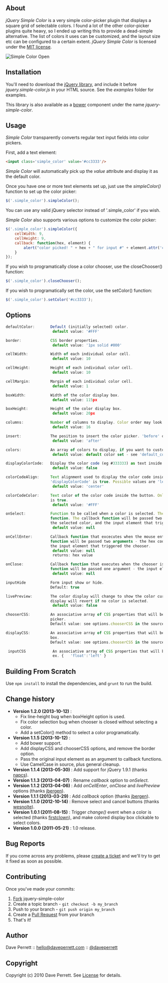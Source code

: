 
About
-----

_jQuery Simple Color_ is a very simple color-picker plugin that displays a square grid of selectable colors. I found a lot of the other color-picker plugins quite heavy, so I ended up writing this to provide a dead-simple alternative. The list of colors it uses can be customized, and the layout size etc can be configured to a certain extent. _jQuery Simple Color_ is licensed under the [MIT license](http://www.opensource.org/licenses/mit-license.php).

![Simple Color Open](http://www.daveperrett.com/images/projects/jquery-simple-color/Simple_Color_Open.png)

Installation
------------

You'll need to download the [jQuery library](http://docs.jquery.com/Downloading_jQuery#Current_Release), and include it before _jquery.simple-color.js_ in your HTML source. See the _examples_ folder for examples.

This library is also available as a [bower](http://bower.io/) component under the name *jquery-simple-color*.

Usage
-----

_Simple Color_ transparently converts regular text input fields into color pickers.

First, add a text element:

```html
<input class='simple_color' value='#cc3333'/>
```

_Simple Color_ will automatically pick up the _value_ attribute and display it as the default color.

Once you have one or more text elements set up, just use the _simpleColor()_ function to set up the color picker:

```javascript
$('.simple_color').simpleColor();
```

You can use any valid jQuery selector instead of '.simple_color' if you wish.

_Simple Color_ also supports various options to customize the color picker:

```javascript
$('.simple_color').simpleColor({
    cellWidth: 9,
    cellHeight: 9,
    callback: function(hex, element) {
        alert("color picked! " + hex + " for input #" + element.attr('class'));
    }
});
```

If you wish to programatically close a color chooser, use the closeChooser() function:

```javascript
$('.simple_color').closeChooser();
```

If you wish to programatically set the color, use the setColor() function:

```javascript
$('.simple_color').setColor('#cc3333');
```

Options
-------

```javascript
defaultColor:       Default (initially selected) color.
                     default value: '#FFF'

border:             CSS border properties.
                     default value: '1px solid #000'

cellWidth:          Width of each individual color cell.
                     default value: 10

cellHeight:         Height of each individual color cell.
                     default value: 10

cellMargin:         Margin of each individual color cell.
                     default value: 1

boxWidth:           Width of the color display box.
                     default value: 115px

boxHeight:          Height of the color display box.
                     default value: 20px

columns:            Number of columns to display. Color order may look strange if this is altered.
                     default value: 16

insert:             The position to insert the color picker. 'before' or 'after'.
                     default value: 'after'

colors:             An array of colors to display, if you want to customize the default color set.
                     default value: default color set - see 'default_colors' below.

displayColorCode:   Display the color code (eg #333333) as text inside the button. true or false.
                     default value: false

colorCodeAlign:     Text alignment used to display the color code inside the button. Only used if
                    'displayColorCode' is true. Possible values are 'left', 'center' or 'right',
                     default value: 'center'

colorCodeColor:     Text color of the color code inside the button. Only used if 'displayColorCode'
                    is true.
                     default value: '#FFF'

onSelect:           Function to be called when a color is selected. The hex code is passed into the
                    function. The callback function will be passed two arguments - the hex code of
                    the selected color, and the input element that triggered the chooser.
                     default value: null

onCellEnter:        Callback function that excecutes when the mouse enters a cell. The callback
                    function will be passed two arguments - the hex code of the current color, and
                    the input element that triggered the chooser.
                     default value: null
                     returns: hex value

onClose:            Callback function that executes when the chooser is closed. The callback
                    function will be passed one argument - the input element that triggered the chooser.
                     default value: null

inputHide           Form input show or hide.
                    Default: true

livePreview:        The color display will change to show the color currently under the mouse. The
                    display will revert if no color is selected.
                     default value: false

chooserCSS:         An associative array of CSS properties that will be applied to the pop-up color
                    picker.
                    Default value: see options.chooserCSS in the source

displayCSS:         An associative array of CSS properties that will be applied to the color display
                    box.
                    Default value: see options.chooserCSS in the source

 inputCSS            An associative array of CSS properties that will be applied to the form input
                     ex. {   'float':'left' }

```

Building From Scratch
---------------------

Use `npm install` to install the dependencies, and `grunt` to run the build.


Change history
-----------

* **Version 1.2.0 (2013-10-12)** :
  * Fix line-height bug when boxHeight option is used.
  * Fix color selection bug when chooser is closed without selecting a color.
  * Add a setColor() method to select a color programatically.
* **Version 1.1.5 (2013-10-12)** :
  * Add bower support.
  * Add displayCSS and chooserCSS options, and remove the border option.
  * Pass the original input element as an argument to callback functions.
  * Use CamelCase in source, plus general cleanup.
* **Version 1.1.4 (2013-05-30)** : Add support for jQuery 1.9.1 (thanks [napcs](https://github.com/napcs)).
* **Version 1.1.3 (2013-04-07)** : Rename *callback* option to *onSelect*.
* **Version 1.1.2 (2013-04-06)** : Add *onCellEnter*, *onClose* and *livePreview* options (thanks [jbergen](https://github.com/jbergen)).
* **Version 1.1.1 (2013-03-29)** : Add *callback* option (thanks [jbergen](https://github.com/jbergen)).
* **Version 1.1.0 (2012-10-14)** : Remove select and cancel buttons (thanks [wesnolte](https://github.com/wesnolte)).
* **Version 1.0.1 (2011-08-15)** : Trigger *change()* event when a color is selected (thanks [firstclown](https://github.com/firstclown)), and make colored display box clickable to select colors.
* **Version 1.0.0 (2011-05-21)** : 1.0 release.


Bug Reports
-----------

If you come across any problems, please [create a ticket](https://github.com/recurser/jquery-simple-color/issues) and we'll try to get it fixed as soon as possible.


Contributing
------------

Once you've made your commits:

1. [Fork](http://help.github.com/fork-a-repo/) jquery-simple-color
2. Create a topic branch - `git checkout -b my_branch`
3. Push to your branch - `git push origin my_branch`
4. Create a [Pull Request](http://help.github.com/pull-requests/) from your branch
5. That's it!


Author
------

Dave Perrett :: hello@daveperrett.com :: [@daveperrett](http://twitter.com/daveperrett)


Copyright
---------

Copyright (c) 2010 Dave Perrett. See [License](https://github.com/recurser/jquery-simple-color/blob/master/LICENSE) for details.


